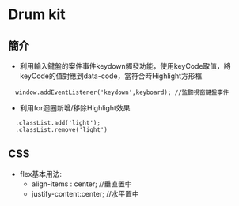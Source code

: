 # Drum kit

## 簡介

* 利用輸入鍵盤的案件事件keydown觸發功能，使用keyCode取值，將keyCode的值對應到data-code，當符合時Highlight方形框
```
  window.addEventListener('keydown',keyboard); //監聽視窗鍵盤事件
```

* 利用for迴圈新增/移除Highlight效果
```
  .classList.add('light');
  .classList.remove('light')
```

## CSS
* flex基本用法:
	- align-items : center; //垂直置中
  - justify-content:center; //水平置中
